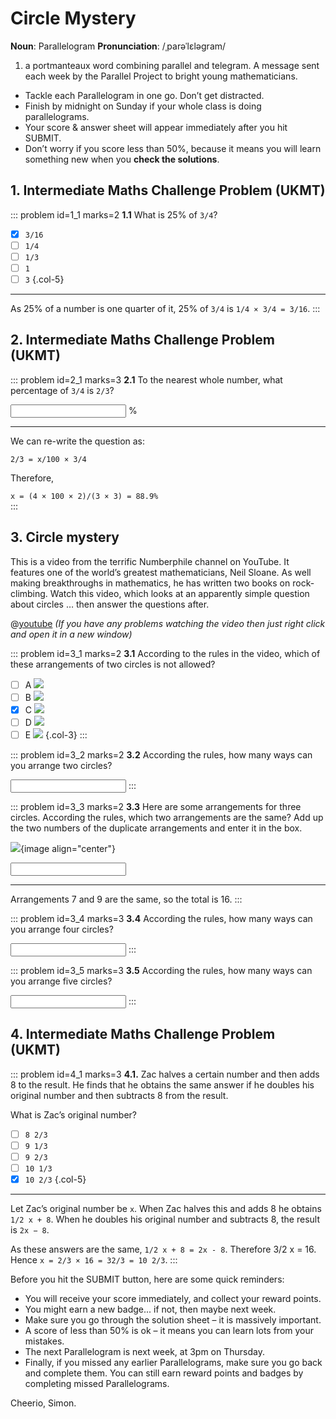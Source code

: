 # Circle Mystery

<div class="dictionary">

__Noun__: Parallelogram
__Pronunciation__: /ˌparəˈlɛləɡram/

1. a portmanteaux word combining parallel and telegram. A message sent each
week by the Parallel Project to bright young mathematicians.

</div>

*	Tackle each Parallelogram in one go. Don’t get distracted.
*	Finish by midnight on Sunday if your whole class is doing parallelograms.
*	Your score & answer sheet will appear immediately after you hit SUBMIT.
*	Don’t worry if you score less than 50%, because it means you will learn something new when you __check the solutions__.


## 1. Intermediate Maths Challenge Problem (UKMT)
<!--- 2014 (1) --->

::: problem id=1_1 marks=2
__1.1__ What is 25% of `3/4`?

* [x] `3/16`
* [ ] `1/4`
* [ ] `1/3`
* [ ] `1`
* [ ] `3`
{.col-5}

---

As 25% of a number is one quarter of it, 25% of `3/4` is `1/4 × 3/4 = 3/16`.
:::


## 2. Intermediate Maths Challenge Problem (UKMT)
<!--- 2014 (1) Extension --->

::: problem id=2_1 marks=3
__2.1__ To the nearest whole number, what percentage of `3/4` is `2/3`?

<input type="number" solution="89"/> %

---

We can re-write the question as:  

`2/3 = x/100 × 3/4`  

Therefore,  

`x = (4 × 100 × 2)/(3 × 3) = 88.9%`  
:::


## 3. Circle mystery

This is a video from the terrific Numberphile channel on YouTube. It features one of the world’s greatest mathematicians, Neil Sloane. As well making breakthroughs in mathematics, he has written two books on rock-climbing. Watch this video, which looks at an apparently simple question about circles … then answer the questions after.

@[youtube](bRIL9kMJJSc?end=413&rel=0) _(If you have any problems watching the video then just right click and open it in a new window)_  

::: problem id=3_1 marks=2
__3.1__ According to the rules in the video, which of these arrangements of two circles is not allowed?

* [ ] A ![](/resources/9-27-circle-mystery/3-circle-a.png)
* [ ] B ![](/resources/9-27-circle-mystery/3-circle-b.png)
* [x] C ![](/resources/9-27-circle-mystery/3-circle-c.png)
* [ ] D ![](/resources/9-27-circle-mystery/3-circle-d.png)
* [ ] E ![](/resources/9-27-circle-mystery/3-circle-e.png)
{.col-3}
:::

::: problem id=3_2 marks=2
__3.2__ According the rules, how many ways can you arrange two circles?

<input type="number" solution="3"/>
:::

::: problem id=3_3 marks=2
__3.3__ Here are some arrangements for three circles. According the rules, which two arrangements are the same? Add up the two numbers of the duplicate arrangements and enter it in the box.

![](/resources/9-27-circle-mystery/3-circles.png){image align="center"}

<input type="number" solution="16"/>

---

Arrangements 7 and 9 are the same, so the total is 16.
:::

::: problem id=3_4 marks=3
__3.4__ According the rules, how many ways can you arrange four circles?

<input type="number" solution="173"/>
:::

::: problem id=3_5 marks=3
__3.5__ According the rules, how many ways can you arrange five circles?

<input type="number" solution="16951"/>
:::


## 4. Intermediate Maths Challenge Problem (UKMT)
<!--- 2014 (15) --->

::: problem id=4_1 marks=3
__4.1.__ Zac halves a certain number and then adds 8 to the result. He finds that he obtains the same answer if he doubles his original number and then subtracts 8 from the result.  

What is Zac’s original number?

* [ ] `8 2/3`
* [ ] `9 1/3`
* [ ] `9 2/3`
* [ ] `10 1/3`
* [x] `10 2/3`
{.col-5}

---

Let Zac’s original number be `x`. When Zac halves this and adds 8 he obtains `1/2 x + 8`. When he doubles his original number and subtracts 8, the result is `2x − 8`.  

As these answers are the same, `1/2 x + 8 = 2x - 8`. Therefore 3/2 x = 16. Hence `x = 2/3 × 16 = 32/3 = 10 2/3`.
:::


Before you hit the SUBMIT button, here are some quick reminders:

*	You will receive your score immediately, and collect your reward points.
*	You might earn a new badge... if not, then maybe next week.
*	Make sure you go through the solution sheet – it is massively important.
*	A score of less than 50% is ok – it means you can learn lots from your mistakes.
*	The next Parallelogram is next week, at 3pm on Thursday.
*	Finally, if you missed any earlier Parallelograms, make sure you go back and complete them. You can still earn reward points and badges by completing missed Parallelograms.

Cheerio,
Simon.
